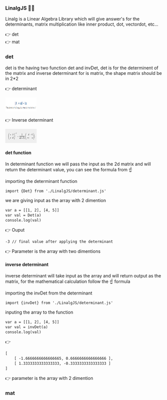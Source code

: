 ### LinalgJS :triangular_ruler::triangular_ruler:

Linalg is a Linear Algebra Library which will give answer's for the determinants, matrix multiplication like inner product, dot, vectordot, etc...


:point_right: det                                                                               
:point_right: mat                                                                               


### det

det is the having two function det and invDet, det is for the determinent of the matrix and inverse determinant for is matrix, the shape matrix should be in 2*2

:point_right: determinant                                                        

<img src="https://github.com/saichandrareddy1/OxygenJS/blob/master/images/det.PNG" width="100" height="45">

:point_right: Inverse determinant

<img src= "https://github.com/saichandrareddy1/OxygenJS/blob/master/images/invDet.PNG" width="100" height="45">

#### det function

In determinant function we will pass the input as the 2d matrix and will return the determinant value, you can see the formula from :point_up:

importing the determinant function

    import {Det} from './LinalgJS/determinant.js'

we are giving input as the array with 2 dimention

    var a = [[1, 2], [4, 5]]
    var val = Det(a)
    console.log(val)

:point_right: Ouput 

    -3 // final value after applying the determinant

:point_right: Parameter is the array with two dimentions

#### inverse determinant 

inverse determinant will take input as the array and will return output as the matrix, for the mathematical calculation follow the :point_up: formula 

importing the invDet from the determinant

    import {invDet} from './LinalgJS/determinant.js'

inputing the array to the function 

    var a = [[1, 2], [4, 5]]
    var val = invDet(a)
    console.log(val)


:point_right:

    [
        [ -1.6666666666666665, 0.6666666666666666 ],
        [ 1.3333333333333333, -0.3333333333333333 ]
    ]

:point_right: parameter is the array with 2 dimention


### mat

